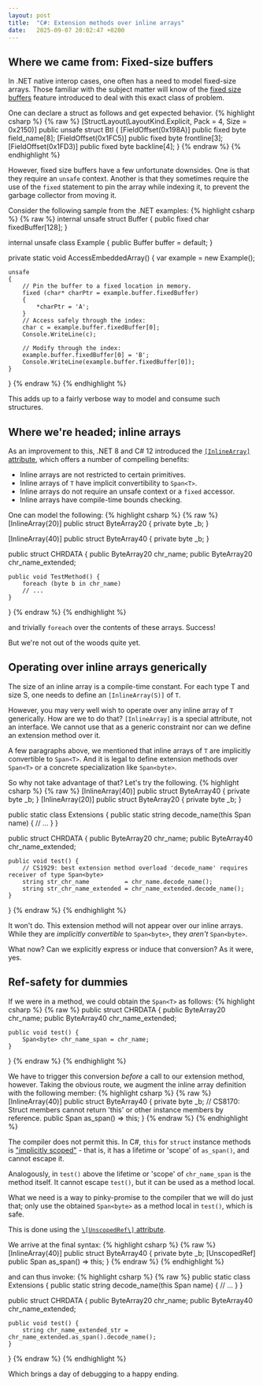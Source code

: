 ```yaml
---
layout: post
title:  "C#: Extension methods over inline arrays"
date:   2025-09-07 20:02:47 +0200
---
```

## Where we came from: Fixed-size buffers
In .NET native interop cases, one often has a need to model
fixed-size arrays. Those familiar with the subject matter will know
of the [fixed size buffers](https://github.com/dotnet/csharpstandard/blob/draft-v8/standard/unsafe-code.md#238-fixed-size-buffers) 
feature introduced to deal with this exact class of problem.

One can declare a struct as follows and get expected behavior.
{% highlight csharp %}
{% raw %}
[StructLayout(LayoutKind.Explicit, Pack = 4, Size = 0x2150)]
public unsafe struct Btl {
    [FieldOffset(0x198A)] public fixed byte field_name[8];
    [FieldOffset(0x1FC5)] public fixed byte frontline[3];
    [FieldOffset(0x1FD3)] public fixed byte backline[4];
}
{% endraw %}
{% endhighlight %}

However, fixed size buffers have a few unfortunate downsides. One
is that they require an `unsafe` context. Another is that they sometimes
require the use of the `fixed` statement to pin the array while
indexing it, to prevent the garbage collector from moving it.

Consider the following sample from the .NET examples:
{% highlight csharp %}
{% raw %}
internal unsafe struct Buffer
{
    public fixed char fixedBuffer[128];
}

internal unsafe class Example
{
    public Buffer buffer = default;
}

private static void AccessEmbeddedArray()
{
    var example = new Example();

    unsafe
    {
        // Pin the buffer to a fixed location in memory.
        fixed (char* charPtr = example.buffer.fixedBuffer)
        {
            *charPtr = 'A';
        }
        // Access safely through the index:
        char c = example.buffer.fixedBuffer[0];
        Console.WriteLine(c);

        // Modify through the index:
        example.buffer.fixedBuffer[0] = 'B';
        Console.WriteLine(example.buffer.fixedBuffer[0]);
    }
}
{% endraw %}
{% endhighlight %}

This adds up to a fairly verbose way to model and consume such structures.

## Where we're headed; inline arrays
As an improvement to this, .NET 8 and C# 12 introduced the
[`[InlineArray]` attribute](https://learn.microsoft.com/en-us/dotnet/csharp/language-reference/proposals/csharp-12.0/inline-arrays),
which offers a number of compelling benefits:
- Inline arrays are not restricted to certain primitives.
- Inline arrays of `T` have implicit convertibility to `Span<T>`.
- Inline arrays do not require an unsafe context or a `fixed` accessor.
- Inline arrays have compile-time bounds checking.

One can model the following:
{% highlight csharp %}
{% raw %}
[InlineArray(20)]
public struct ByteArray20 {
    private byte _b;
}

[InlineArray(40)]
public struct ByteArray40 {
    private byte _b;
}

public struct CHRDATA {
    public ByteArray20 chr_name;
    public ByteArray20 chr_name_extended;
    
    public void TestMethod() {
        foreach (byte b in chr_name) 
        // ...
    }
}
{% endraw %}
{% endhighlight %}

and trivially `foreach` over the contents of these arrays. Success!

But we're not out of the woods quite yet.

## Operating over inline arrays generically
The size of an inline array is a compile-time constant. For each
type T and size S, one needs to define an `[InlineArray(S)]` of `T`.

However, you may very well wish to operate over any inline array of `T`
generically. How are we to do that? `[InlineArray]` is a special
attribute, not an interface. We cannot use that as a generic constraint
nor can we define an extension method over it.

A few paragraphs above, we mentioned that inline arrays of `T` are 
implicitly convertible to `Span<T>`. And it is legal to define
extension methods over `Span<T>` or a concrete specialization like `Span<byte>`.

So why not take advantage of that? Let's try the following.
{% highlight csharp %}
{% raw %}
[InlineArray(40)]
public struct ByteArray40 {
    private byte _b;
}
[InlineArray(20)]
public struct ByteArray20 {
    private byte _b;
}

public static class Extensions {
    public static string decode_name(this Span<byte> name) {
        // ...
    }
}

public struct CHRDATA {
    public ByteArray20 chr_name;
    public ByteArray40 chr_name_extended;

    public void test() {
        // CS1929: best extension method overload 'decode_name' requires receiver of type Span<byte>
        string str_chr_name          = chr_name.decode_name();
        string str_chr_name_extended = chr_name_extended.decode_name();
    }
}
{% endraw %}
{% endhighlight %}

It won't do. This extension method will not appear over our inline arrays.
While they are _implicitly convertible_ to `Span<byte>`, they _aren't_ `Span<byte>`.

What now? Can we explicitly express or induce that conversion? As it were, yes.

## Ref-safety for dummies
If we were in a method, we could obtain the `Span<T>` as follows:
{% highlight csharp %}
{% raw %}
public struct CHRDATA {
    public ByteArray20 chr_name;
    public ByteArray40 chr_name_extended;

    public void test() {
        Span<byte> chr_name_span = chr_name;
    }
}
{% endraw %}
{% endhighlight %}

We have to trigger this conversion _before_ a call to our extension method, however.
Taking the obvious route, we augment the inline array definition with the following member:
{% highlight csharp %}
{% raw %}
[InlineArray(40)]
public struct ByteArray40 {
    private byte _b;
    // CS8170: Struct members cannot return 'this' or other instance members by reference.
    public Span<byte> as_span() => this;
}
{% endraw %}
{% endhighlight %}

The compiler does not permit this. In C#, `this` for `struct` instance methods 
is ["implicitly scoped"](https://learn.microsoft.com/en-us/dotnet/api/system.diagnostics.codeanalysis.unscopedrefattribute?view=net-9.0#remarks) -
that is, it has a lifetime or 'scope' of `as_span()`, and cannot escape it.

Analogously, in `test()` above the lifetime or 'scope' of `chr_name_span`
is the method itself. It cannot escape `test()`, but it can be used as a method local.

What we need is a way to pinky-promise to the compiler that we will do just that;
only use the obtained `Span<byte>` as a method local in `test()`, which is safe.

This is done using the [`\[UnscopedRef\]` attribute](https://learn.microsoft.com/en-us/dotnet/api/system.diagnostics.codeanalysis.unscopedrefattribute?view=net-9.0).

We arrive at the final syntax:
{% highlight csharp %}
{% raw %}
[InlineArray(40)]
public struct ByteArray40 {
    private byte _b;
    [UnscopedRef] public Span<byte> as_span() => this;
}
{% endraw %}
{% endhighlight %}

and can thus invoke:
{% highlight csharp %}
{% raw %}
public static class Extensions {
    public static string decode_name(this Span<byte> name) {
        // ...
    }
}

public struct CHRDATA {
    public ByteArray20 chr_name;
    public ByteArray40 chr_name_extended;

    public void test() {
        string chr_name_extended_str = chr_name_extended.as_span().decode_name(); 
    }
}
{% endraw %}
{% endhighlight %}

Which brings a day of debugging to a happy ending.
